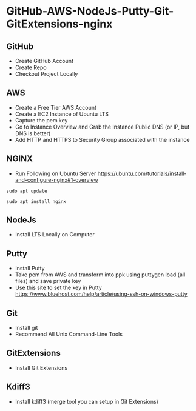 # GitHub-AWS-NodeJs-Putty-Git-GitExtensions-nginx

## GitHub
* Create GitHub Account
* Create Repo
* Checkout Project Locally

## AWS
* Create a Free Tier AWS Account
* Create a EC2 Instance of Ubuntu LTS
* Capture the pem key
* Go to Instance Overview and Grab the Instance Public DNS (or IP, but DNS is better)
* Add HTTP and HTTPS to Security Group associated with the instance

## NGINX
* Run Following on Ubuntu Server https://ubuntu.com/tutorials/install-and-configure-nginx#1-overview
```
sudo apt update
```
```
sudo apt install nginx
```

## NodeJs
* Install LTS Locally on Computer

## Putty
* Install Putty
* Take pem from AWS and transform into ppk using puttygen load (all files) and save private key
* Use this site to set the key in Putty https://www.bluehost.com/help/article/using-ssh-on-windows-putty

## Git
* Install git
* Recommend All Unix Command-Line Tools

## GitExtensions
* Install Git Extensions

## Kdiff3
* Install kdiff3 (merge tool you can setup in Git Extensions)

